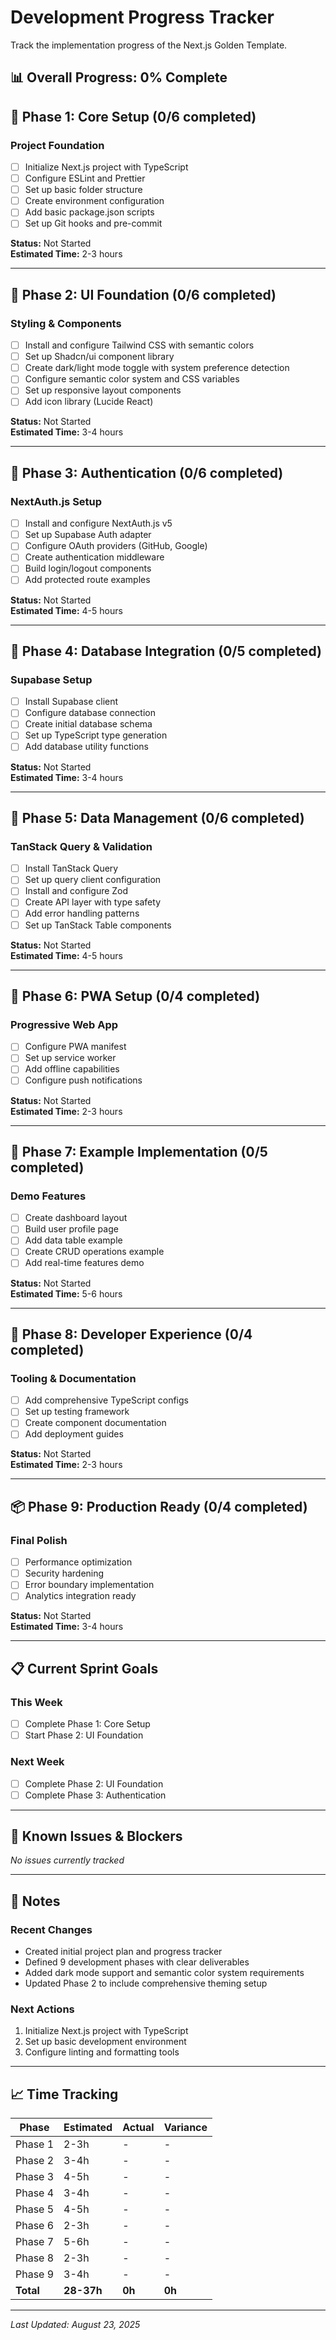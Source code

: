 # Development Progress Tracker

Track the implementation progress of the Next.js Golden Template.

## 📊 Overall Progress: 0% Complete

## 🎯 Phase 1: Core Setup (0/6 completed)

### Project Foundation
- [ ] Initialize Next.js project with TypeScript
- [ ] Configure ESLint and Prettier
- [ ] Set up basic folder structure
- [ ] Create environment configuration
- [ ] Add basic package.json scripts
- [ ] Set up Git hooks and pre-commit

**Status:** Not Started  
**Estimated Time:** 2-3 hours

---

## 🎨 Phase 2: UI Foundation (0/6 completed)

### Styling & Components
- [ ] Install and configure Tailwind CSS with semantic colors
- [ ] Set up Shadcn/ui component library
- [ ] Create dark/light mode toggle with system preference detection
- [ ] Configure semantic color system and CSS variables
- [ ] Set up responsive layout components
- [ ] Add icon library (Lucide React)

**Status:** Not Started  
**Estimated Time:** 3-4 hours

---

## 🔐 Phase 3: Authentication (0/6 completed)

### NextAuth.js Setup
- [ ] Install and configure NextAuth.js v5
- [ ] Set up Supabase Auth adapter
- [ ] Configure OAuth providers (GitHub, Google)
- [ ] Create authentication middleware
- [ ] Build login/logout components
- [ ] Add protected route examples

**Status:** Not Started  
**Estimated Time:** 4-5 hours

---

## 💾 Phase 4: Database Integration (0/5 completed)

### Supabase Setup
- [ ] Install Supabase client
- [ ] Configure database connection
- [ ] Create initial database schema
- [ ] Set up TypeScript type generation
- [ ] Add database utility functions

**Status:** Not Started  
**Estimated Time:** 3-4 hours

---

## 📡 Phase 5: Data Management (0/6 completed)

### TanStack Query & Validation
- [ ] Install TanStack Query
- [ ] Set up query client configuration
- [ ] Install and configure Zod
- [ ] Create API layer with type safety
- [ ] Add error handling patterns
- [ ] Set up TanStack Table components

**Status:** Not Started  
**Estimated Time:** 4-5 hours

---

## 📱 Phase 6: PWA Setup (0/4 completed)

### Progressive Web App
- [ ] Configure PWA manifest
- [ ] Set up service worker
- [ ] Add offline capabilities
- [ ] Configure push notifications

**Status:** Not Started  
**Estimated Time:** 2-3 hours

---

## 🚀 Phase 7: Example Implementation (0/5 completed)

### Demo Features
- [ ] Create dashboard layout
- [ ] Build user profile page
- [ ] Add data table example
- [ ] Create CRUD operations example
- [ ] Add real-time features demo

**Status:** Not Started  
**Estimated Time:** 5-6 hours

---

## 🔧 Phase 8: Developer Experience (0/4 completed)

### Tooling & Documentation
- [ ] Add comprehensive TypeScript configs
- [ ] Set up testing framework
- [ ] Create component documentation
- [ ] Add deployment guides

**Status:** Not Started  
**Estimated Time:** 2-3 hours

---

## 📦 Phase 9: Production Ready (0/4 completed)

### Final Polish
- [ ] Performance optimization
- [ ] Security hardening
- [ ] Error boundary implementation
- [ ] Analytics integration ready

**Status:** Not Started  
**Estimated Time:** 3-4 hours

---

## 📋 Current Sprint Goals

### This Week
- [ ] Complete Phase 1: Core Setup
- [ ] Start Phase 2: UI Foundation

### Next Week
- [ ] Complete Phase 2: UI Foundation
- [ ] Complete Phase 3: Authentication

---

## 🐛 Known Issues & Blockers

*No issues currently tracked*

---

## 📝 Notes

### Recent Changes
- Created initial project plan and progress tracker
- Defined 9 development phases with clear deliverables
- Added dark mode support and semantic color system requirements
- Updated Phase 2 to include comprehensive theming setup

### Next Actions
1. Initialize Next.js project with TypeScript
2. Set up basic development environment
3. Configure linting and formatting tools

---

## 📈 Time Tracking

| Phase | Estimated | Actual | Variance |
|-------|-----------|--------|----------|
| Phase 1 | 2-3h | - | - |
| Phase 2 | 3-4h | - | - |
| Phase 3 | 4-5h | - | - |
| Phase 4 | 3-4h | - | - |
| Phase 5 | 4-5h | - | - |
| Phase 6 | 2-3h | - | - |
| Phase 7 | 5-6h | - | - |
| Phase 8 | 2-3h | - | - |
| Phase 9 | 3-4h | - | - |
| **Total** | **28-37h** | **0h** | **0h** |

---

*Last Updated: August 23, 2025*
